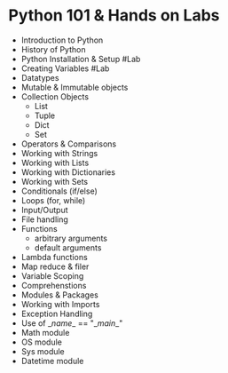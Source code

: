 # Python 101 & Hands on Labs

- Introduction to Python
- History of Python
- Python Installation & Setup #Lab
- Creating Variables #Lab
- Datatypes
- Mutable & Immutable objects
- Collection Objects
  - List
  - Tuple
  - Dict
  - Set
- Operators & Comparisons
- Working with Strings
- Working with Lists
- Working with Dictionaries
- Working with Sets
- Conditionals (if/else)
- Loops (for, while)
- Input/Output
- File handling
- Functions
  - arbitrary arguments
  - default arguments
- Lambda functions
- Map reduce & filer
- Variable Scoping
- Comprehenstions
- Modules & Packages
- Working with Imports
- Exception Handling
- Use of \__name__ == "\__main__"
- Math module
- OS module
- Sys module
- Datetime module




